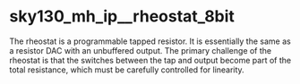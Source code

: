 # sky130_mh_ip__rheostat_8bit
The rheostat is a programmable tapped resistor.  It is essentially the same as a resistor DAC with an unbuffered output.  The primary challenge of the rheostat is that the switches between the tap and output become part of the total resistance, which must be carefully controlled for linearity.
